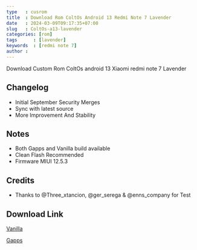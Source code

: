 ```yaml
---
type   : cusrom
title  : Download Rom ColtOs Android 13 Redmi Note 7 Lavender
date   : 2024-03-09T09:17:35+07:00
slug   : ColtOs-a13-lavender
categories: [rom]
tags      : [lavender]
keywords  : [redmi note 7]
author : 
---
```


Download Custom Rom ColtOs android 13 Xiaomi redmi note 7 Lavender

## Changelog
- Initial September Security Merges
- Sync with latest source
- More Improvement And Stability

## Notes
- Both Gapps and Vanilla build available
- Clean Flash Recommended
- Firmware MIUI 12.5.3

## Credits
- Thanks to @Three_xtancion, @ger_serega & @enns_company for Test

## Download Link
[Vanilla](https://sourceforge.net/projects/premiumprjktrom/files/Lavender/ColtOS-v13.4-minimal-Unofficial-lavender-20231120-1448-VANILLA.zip/download)

[Gapps](https://sourceforge.net/projects/premiumprjktrom/files/Lavender/ColtOS-v13.4-minimal-Unofficial-lavender-20231120-1418-GAPPS.zip/download)




